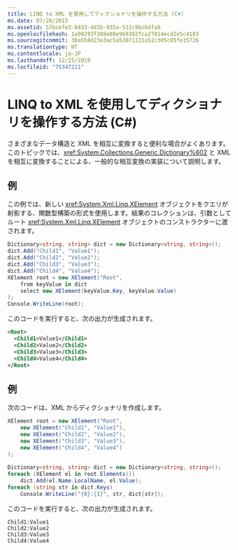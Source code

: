 ```yaml
---
title: LINQ to XML を使用してディクショナリを操作する方法 (C#)
ms.date: 07/20/2015
ms.assetid: 57bcefe3-8433-4d3b-935a-511c9bcbdfa8
ms.openlocfilehash: 1a98293f208e80e969362fca27014ecd2e5c4183
ms.sourcegitcommit: 30a558d23e3ac5a52071121a52c305c85fe15726
ms.translationtype: HT
ms.contentlocale: ja-JP
ms.lasthandoff: 12/25/2019
ms.locfileid: "75347221"
---
```

# <a name="how-to-work-with-dictionaries-using-linq-to-xml-c"></a>LINQ to XML を使用してディクショナリを操作する方法 (C#)
さまざまなデータ構造と XML を相互に変換すると便利な場合がよくあります。 このトピックでは、<xref:System.Collections.Generic.Dictionary%602> と XML を相互に変換することによる、一般的な相互変換の実装について説明します。  
  
## <a name="example"></a>例  
 この例では、新しい <xref:System.Xml.Linq.XElement> オブジェクトをクエリが射影する、関数型構築の形式を使用します。結果のコレクションは、引数としてルート <xref:System.Xml.Linq.XElement> オブジェクトのコンストラクターに渡されます。  
  
```csharp  
Dictionary<string, string> dict = new Dictionary<string, string>();  
dict.Add("Child1", "Value1");  
dict.Add("Child2", "Value2");  
dict.Add("Child3", "Value3");  
dict.Add("Child4", "Value4");  
XElement root = new XElement("Root",  
    from keyValue in dict  
    select new XElement(keyValue.Key, keyValue.Value)  
);  
Console.WriteLine(root);  
```  
  
 このコードを実行すると、次の出力が生成されます。  
  
```xml  
<Root>  
  <Child1>Value1</Child1>  
  <Child2>Value2</Child2>  
  <Child3>Value3</Child3>  
  <Child4>Value4</Child4>  
</Root>  
```  
  
## <a name="example"></a>例  
 次のコードは、XML からディクショナリを作成します。  
  
```csharp  
XElement root = new XElement("Root",  
    new XElement("Child1", "Value1"),  
    new XElement("Child2", "Value2"),  
    new XElement("Child3", "Value3"),  
    new XElement("Child4", "Value4")  
);  
  
Dictionary<string, string> dict = new Dictionary<string, string>();  
foreach (XElement el in root.Elements())  
    dict.Add(el.Name.LocalName, el.Value);  
foreach (string str in dict.Keys)  
    Console.WriteLine("{0}:{1}", str, dict[str]);  
```  
  
 このコードを実行すると、次の出力が生成されます。  
  
```output  
Child1:Value1  
Child2:Value2  
Child3:Value3  
Child4:Value4  
```  
